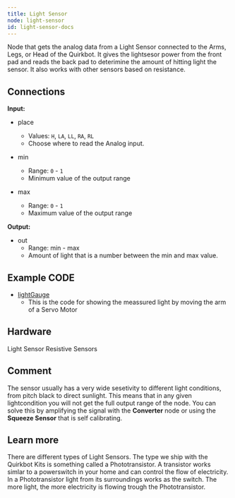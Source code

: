 ```yaml
---
title: Light Sensor
node: light-sensor
id: light-sensor-docs
---
```


Node that gets the analog data from a Light Sensor connected to the Arms, Legs, or Head of the Quirkbot. It gives the lightsesor power from the front pad and reads the back pad to deterimine the amount of hitting light the sensor. It also works with other sensors based on resistance.

## Connections

<div class="node-input-table" markdown="block">

**Input:**

- <span class='node-input'>place</span>
	- Values: `H`, `LA`, `LL`, `RA`, `RL`
	- Choose where to read the Analog input.

- <span class='node-input'>min</span>
	- Range: `0` - `1`
	- Minimum value of the output range

- <span class='node-input'>max</span>
	- Range: `0` - `1`
	- Maximum value of the output range

</div>


<div class="node-output-table" markdown="block">

**Output:**

- <span class='node-output'>out</span>
	- Range: <span class='node-input'>min</span> - <span class='node-input'>max</span>
	- Amount of light that is a number between the <span class='node-input'>min</span> and <span class='node-input'>max</span> value.

</div>


## Example CODE

<div class="node-example-programs" markdown="block">

- [lightGauge](http://code.quirkbot.com/program/5669c1cf5a754e0100b75d6c "Go to Quirkbot CODE")
	- This is the code for showing the meassured light by moving the arm of a Servo Motor

</div>

## Hardware
Light Sensor
Resistive Sensors

## Comment
The sensor usually has a very wide sesetivity to different light conditions, from pitch black to direct sunlight. This means that in any given lightcondition you will not get the full output range of the node. You can solve this by amplifying the signal with the **Converter** node or using the **Squeeze Sensor** that is self calibrating.

## Learn more
There are different types of Light Sensors. The type we ship with the Quirkbot Kits is something called a Phototransistor. A transistor works simlar to a powerswitch in your home and can control the flow of electricity. In a Phototransistor light from its surroundings works as the switch. The more light, the more electricity is flowing trough the Phototransistor.
